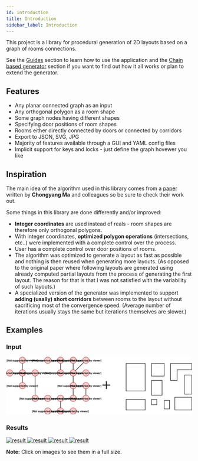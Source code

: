 ```yaml
---
id: introduction
title: Introduction
sidebar_label: Introduction
---
```


This project is a library for procedural generation of 2D layouts based on a graph of rooms connections.

See the [Guides](guides.md) section to learn how to use the application and the [Chain based generator](chainBasedGenerator.md) section if you want to find out how it all works or plan to extend the generator.

## Features
- Any planar connected graph as an input
- Any orthogonal polygon as a room shape
- Some graph nodes having different shapes
- Specifying door positions of room shapes
- Rooms either directly connected by doors or connected by corridors
- Export to JSON, SVG, JPG
- Majority of features available through a GUI and YAML config files
- Implicit support for keys and locks - just define the graph hovewer you like

## Inspiration
The main idea of the algorithm used in this library comes from a [paper](http://chongyangma.com/publications/gl/index.html) written by **Chongyang Ma** and colleagues so be sure to check their work out.

Some things in this library are done differently and/or improved:
- **Integer coordinates** are used instead of reals - room shapes are therefore only orthogonal polygons.
- With integer coordinates, **optimized polygon operations** (intersections, etc..) were implemented with a complete control over the process.
- User has a complete control over door positions of rooms.
- The algorithm was optimized to generate a layout as fast as possible and nothing is then reused when generating more layouts. (As opposed to the original paper where following layouts are generated using already computed partial layouts from the process of generating the first layout. The reason for that is that I was not satisfied with the variability of such layouts.)
- A specialized version of the generator was implemented to support **adding (usally) short corridors** between rooms to the layout without sacrificing most of the convergence speed. (Average number of iterations usually stays the same but iterations themselves are slower.)

## Examples

### Input

![alt-text](assets/introduction/introduction.svg)

### Results

<div class="results">
  <a href="/MapGeneration/docs/assets/introduction/0.jpg" target="_blank">
    <img src="/MapGeneration/docs/assets/introduction/0.jpg" alt="result">
  </a>
  <a href="/MapGeneration/docs/assets/introduction/1.jpg" target="_blank">
    <img src="/MapGeneration/docs/assets/introduction/1.jpg" alt="result">
  </a>
  <a href="/MapGeneration/docs/assets/introduction/2.jpg" target="_blank">
    <img src="/MapGeneration/docs/assets/introduction/2.jpg" alt="result">
  </a>
  <a href="/MapGeneration/docs/assets/introduction/3.jpg" target="_blank">
    <img src="/MapGeneration/docs/assets/introduction/3.jpg" alt="result">
  </a>
</div>

**Note:** Click on images to see them in a full size.